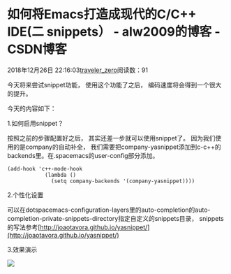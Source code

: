# 如何将Emacs打造成现代的C/C++ IDE(二 snippets） - alw2009的博客 - CSDN博客





2018年12月26日 22:16:03[traveler_zero](https://me.csdn.net/alw2009)阅读数：91








今天将来尝试snippet功能， 使用这个功能了之后， 编码速度将会得到一个很大的提升。

今天的内容如下：

1.如何启用snippet？

按照之前的步骤配置好之后， 其实还差一步就可以使用snippet了。 因为我们使用的是company的自动补全， 我们需要把company-yasnippet添加到c-c++的backends里。在.spacemacs的user-config部分添加。

```
(add-hook 'c++-mode-hook
            (lambda ()
              (setq company-backends '(company-yasnippet))))
```



2.个性化设置

可以在dotspacemacs-configuration-layers里的auto-completion的auto-completion-private-snippets-directory指定自定义的snippets目录， snippets的写法参考[http://joaotavora.github.io/yasnippet/](http://joaotavora.github.io/yasnippet/)

3.效果演示

![](https://img-blog.csdnimg.cn/20181226220353442.png)



